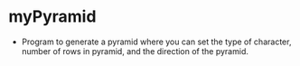 # myPyramid
- Program to generate a pyramid where you can set the type of character, number of rows in pyramid, and the direction of the pyramid.
